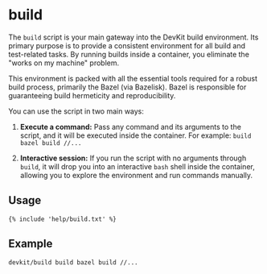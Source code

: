 # build

The `build` script is your main gateway into the DevKit build environment. Its primary purpose is to
provide a consistent environment for all build and test-related tasks. By running builds inside a
container, you eliminate the "works on my machine" problem.

This environment is packed with all the essential tools required for a robust build process,
primarily the Bazel (via Bazelisk). Bazel is responsible for guaranteeing build hermeticity and
reproducibility.

You can use the script in two main ways:

1. **Execute a command:** Pass any command and its arguments to the script, and it will be executed
   inside the container. For example: `build bazel build //...`

2. **Interactive session:** If you run the script with no arguments through `build`, it will drop
   you into an interactive `bash` shell inside the container, allowing you to explore the
   environment and run commands manually.

## Usage

```
{% include 'help/build.txt' %}
```

## Example

```sh
devkit/build build bazel build //...
```
